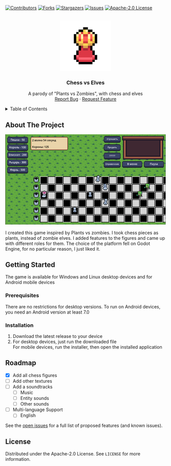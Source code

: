 [![Contributors][contributors-shield]][contributors-url]
[![Forks][forks-shield]][forks-url]
[![Stargazers][stars-shield]][stars-url]
[![Issues][issues-shield]][issues-url]
[![Apache-2.0 License][license-shield]][license-url]


<br />
<div align="center">
  <a href="https://github.com/Befrimon/Chess-vs-Elves">
    <img src="logo.png" alt="Logo" width="160" height="160">
  </a>

<h3 align="center">Chess vs Elves</h3>

  <p align="center">
    A parody of "Plants vs Zombies", with chess and elves
    <br />
    <a href="https://github.com/Befrimon/Chess-vs-Elves/issues/new?labels=bug&template=bug-report---.md">Report Bug</a>
    ·
    <a href="https://github.com/Befrimon/Chess-vs-Elves/issues/new?labels=enhancement&template=feature-request---.md">Request Feature</a>
  </p>
</div>

<details>
  <summary>Table of Contents</summary>
  <ol>
    <li>
      <a href="#about-the-project">About The Project</a>
    </li>
    <li>
      <a href="#getting-started">Getting Started</a>
      <ul>
        <li><a href="#prerequisites">Prerequisites</a></li>
        <li><a href="#installation">Installation</a></li>
      </ul>
    </li>
    <li><a href="#usage">Usage</a></li>
    <li><a href="#roadmap">Roadmap</a></li>
    <li><a href="#license">License</a></li>
  </ol>
</details>


## About The Project
[![Chess vs Elves Screen Shot][product-screenshot]]()

I created this game inspired by Plants vs zombies. I took chess pieces as plants, instead of zombie elves. I added features to the figures and came up with different roles for them. The choice of the platform fell on Godot Engine, for no particular reason, I just liked it.


## Getting Started
The game is available for Windows and Linux desktop devices and for Android mobile devices

### Prerequisites
There are no restrictions for desktop versions. To run on Android devices, you need an Android version at least 7.0

### Installation
1. Download the latest release to your device
2. For desktop devices, just run the downloaded file <br> For mobile devices, run the installer, then open the installed application


## Roadmap
- [x] Add all chess figures
- [ ] Add other textures
- [ ] Add a soundtracks
    - [ ] Music
    - [ ] Entity sounds
    - [ ] Other sounds
- [ ] Multi-language Support
    - [ ] English

See the [open issues](https://github.com/Befrimon/Chess-vs-Elves/issues) for a full list of proposed features (and known issues).


## License
Distributed under the Apache-2.0 License. See `LICENSE` for more information.


[contributors-shield]: https://img.shields.io/github/contributors/Befrimon/Chess-vs-Elves.svg?style=for-the-badge
[contributors-url]: https://github.com/Befrimon/Chess-vs-Elves/graphs/contributors
[forks-shield]: https://img.shields.io/github/forks/Befrimon/Chess-vs-Elves.svg?style=for-the-badge
[forks-url]: https://github.com/Befrimon/Chess-vs-Elves/network/members
[stars-shield]: https://img.shields.io/github/stars/Befrimon/Chess-vs-Elves.svg?style=for-the-badge
[stars-url]: https://github.com/Befrimon/Chess-vs-Elves/stargazers
[issues-shield]: https://img.shields.io/github/issues/Befrimon/Chess-vs-Elves.svg?style=for-the-badge
[issues-url]: https://github.com/Befrimon/Chess-vs-Elves/issues
[license-shield]: https://img.shields.io/github/license/Befrimon/Chess-vs-Elves.svg?style=for-the-badge
[license-url]: https://github.com/Befrimon/Chess-vs-Elves/blob/master/LICENSE
[product-screenshot]: screenshot.png

